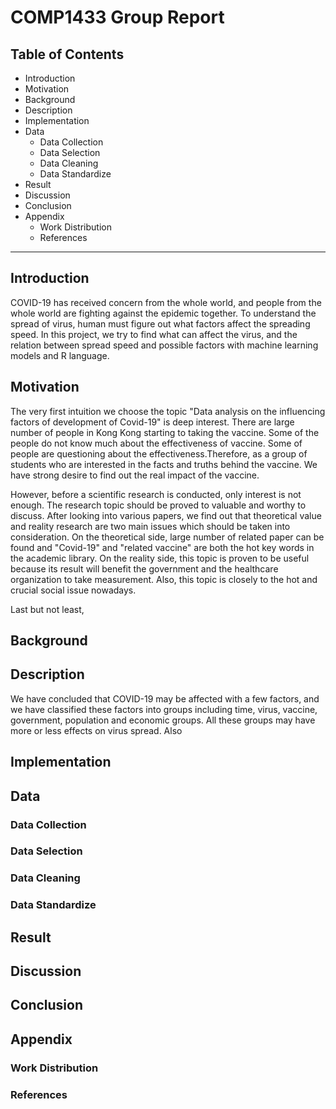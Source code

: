 # COMP1433 Group Report
## Table of Contents
- Introduction
- Motivation
- Background
- Description
- Implementation
- Data
    - Data Collection
    - Data Selection
    - Data Cleaning
    - Data Standardize
- Result
- Discussion
- Conclusion
- Appendix
    - Work Distribution
    - References

---

## Introduction
COVID-19 has received concern from the whole world, and people from the whole world are fighting against the epidemic together. To understand the spread of virus, human must figure out what factors affect the spreading speed. In this project, we try to find what can affect the virus, and the relation between spread speed and possible factors with machine learning models and R language.
## Motivation
The very first intuition we choose the topic "Data analysis on the influencing factors of development of Covid-19" is deep interest. There are large number of people in Kong Kong starting to taking the vaccine. Some of the people do not know much about the effectiveness of vaccine. Some of people are questioning about the effectiveness.Therefore, as a group of students who are interested in the facts and truths behind the vaccine. We have strong desire to find out the real impact of the vaccine.

However, before a scientific research is conducted, only interest is not enough. The research topic should be proved to valuable and worthy to discuss. After looking into various papers, we find out that theoretical value and reality research are two main issues which should be taken into consideration. On the theoretical side, large number of related paper can be found and "Covid-19" and "related vaccine" are both the hot key words in the academic library. On the reality side, this topic is proven to be useful because its result will benefit the government and the healthcare organization to take measurement. Also, this topic is closely to the hot and crucial social issue nowadays. 

Last but not least, 
## Background
## Description
We have concluded that COVID-19 may be affected with a few factors, and we have classified these factors into groups including time, virus, vaccine, government, population and economic groups. All these groups may have more or less effects on virus spread. Also
## Implementation
## Data
### Data Collection
### Data Selection
### Data Cleaning
### Data Standardize
## Result
## Discussion
## Conclusion
## Appendix
### Work Distribution
### References
